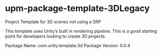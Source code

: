 # upm-package-template-3DLegacy
Project Template for 3D scenes not using a SRP 

This template uses Unity’s built in rendering pipeline. This is a good starting point for developers looking to create 3D projects.


Package Name: com.unity.template.3d
Package Version: 0.0.4